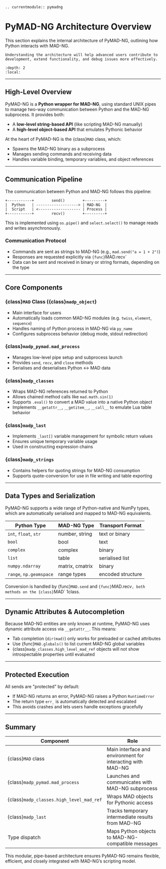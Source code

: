 ```{eval-rst}
.. currentmodule:: pymadng
```

# PyMAD-NG Architecture Overview

This section explains the internal architecture of PyMAD-NG, outlining how Python interacts with MAD-NG. 

```{note}
Understanding the architecture will help advanced users contribute to development, extend functionality, and debug issues more effectively.
```

```{contents}
:depth: 2
:local:
```

---

## High-Level Overview

PyMAD-NG is a **Python wrapper for MAD-NG**, using standard UNIX pipes to manage two-way communication between Python and the MAD-NG subprocess. It provides both:

- A **low-level string-based API** (like scripting MAD-NG manually)
- A **high-level object-based API** that emulates Pythonic behavior

At the heart of PyMAD-NG is the {class}`MAD` class, which:

- Spawns the MAD-NG binary as a subprocess
- Manages sending commands and receiving data
- Handles variable binding, temporary variables, and object references

---

## Communication Pipeline

The communication between Python and MAD-NG follows this pipeline:

```
+-----------+        send()        +---------+
|  Python   | -------------------> | MAD-NG  |
|  Script   | <------------------- | Process |
+-----------+        recv()        +---------+
```

This is implemented using `os.pipe()` and `select.select()` to manage reads and writes asynchronously.

### Communication Protocol

- Commands are sent as strings to MAD-NG (e.g., `mad.send("a = 1 + 2")`)
- Responses are requested explicitly via `{func}`MAD.recv`
- Data can be sent and received in binary or string formats, depending on the type

---

## Core Components

### {class}`MAD` Class ({class}`madp_object`)

- Main interface for users
- Automatically loads common MAD-NG modules (e.g. `twiss`, `element`, `sequence`)
- Handles naming of Python process in MAD-NG via `py_name`
- Configures subprocess behavior (debug mode, stdout redirection)

### {class}`madp_pymad.mad_process`

- Manages low-level pipe setup and subprocess launch
- Provides `send`, `recv`, and `close` methods
- Serialises and deserialises Python <-> MAD data

### {class}`madp_classes`

- Wraps MAD-NG references returned to Python
- Allows chained method calls like `mad.math.sin(1)`
- Supports `.eval()` to convert a MAD value into a native Python object
- Implements `__getattr__`, `__getitem__`, `__call__` to emulate Lua table behavior

### {class}`madp_last`

- Implements `_last[]` variable management for symbolic return values
- Ensures unique temporary variable usage
- Used in constructing expression chains

### {class}`madp_strings`

- Contains helpers for quoting strings for MAD-NG consumption
- Supports quote-conversion for use in file writing and table exporting

---

## Data Types and Serialization

PyMAD-NG supports a wide range of Python-native and NumPy types, which are automatically serialised and mapped to MAD-NG equivalents.

| Python Type           | MAD-NG Type     | Transport Format  |
| --------------------- | --------------- | ----------------- |
| `int`, `float`, `str` | number, string  | text or binary    |
| `bool`                | bool            | text              |
| `complex`             | complex         | binary            |
| `list`                | table           | serialised list   |
| `numpy.ndarray`       | matrix, cmatrix | binary            |
| `range`, `np.geomspace`     | range types     | encoded structure |

Conversion is handled by {func}`MAD.send` and `{func}`MAD.recv`, both methods on the {class}`MAD` 1class.

---

## Dynamic Attributes & Autocompletion

Because MAD-NG entities are only known at runtime, PyMAD-NG uses dynamic attribute access via `__getattr__`. This means:

- Tab completion (`dir(mad)`) only works for preloaded or cached attributes
- Use {func}`MAD.globals()` to list current MAD-NG global variables
- {class}`madp_classes.high_level_mad_ref` objects will not show introspectable properties until evaluated

---

## Protected Execution

All sends are "protected" by default:

- If MAD-NG returns an error, PyMAD-NG raises a Python `RuntimeError`
- The return type `err_` is automatically detected and escalated
- This avoids crashes and lets users handle exceptions gracefully

---

## Summary

| Component                                      | Role                                                       |
| ---------------------------------------------- | ---------------------------------------------------------- |
| {class}`MAD` class                      | Main interface and environment for interacting with MAD-NG |
| {class}`madp_pymad.mad_process`         | Launches and communicates with MAD-NG subprocess           |
| {class}`madp_classes.high_level_mad_ref` | Wraps MAD objects for Pythonic access                      |
| {class}`madp_last`                       | Tracks temporary intermediate results from MAD-NG          |
| Type dispatch                                  | Maps Python objects to MAD-NG-compatible messages          |

This modular, pipe-based architecture ensures PyMAD-NG remains flexible, efficient, and closely integrated with MAD-NG’s scripting model.